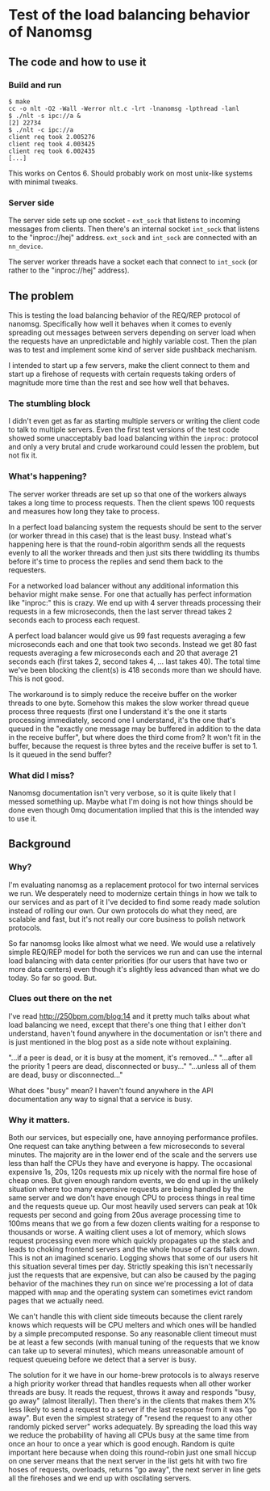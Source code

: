 # Test of the load balancing behavior of Nanomsg #

## The code and how to use it ##

### Build and run ###

    $ make
    cc -o nlt -O2 -Wall -Werror nlt.c -lrt -lnanomsg -lpthread -lanl
    $ ./nlt -s ipc://a &
    [2] 22734
    $ ./nlt -c ipc://a
    client req took 2.005276
    client req took 4.003425
    client req took 6.002435
    [...]

This works on Centos 6. Should probably work on most unix-like systems
with minimal tweaks.

### Server side ###

The server side sets up one socket - `ext_sock` that listens to
incoming messages from clients. Then there's an internal socket
`int_sock` that listens to the "inproc://hej" address. `ext_sock` and
`int_sock` are connected with an `nn_device`.

The server worker threads have a socket each that connect to
`int_sock` (or rather to the "inproc://hej" address).

## The problem ##

This is testing the load balancing behavior of the REQ/REP protocol of
nanomsg. Specifically how well it behaves when it comes to evenly
spreading out messages between servers depending on server load when
the requests have an unpredictable and highly variable cost. Then the
plan was to test and implement some kind of server side pushback
mechanism.

I intended to start up a few servers, make the client connect to them
and start up a firehose of requests with certain requests taking
orders of magnitude more time than the rest and see how well that
behaves.

### The stumbling block ###

I didn't even get as far as starting multiple servers or writing the
client code to talk to multiple servers. Even the first test versions
of the test code showed some unacceptably bad load balancing within
the `inproc:` protocol and only a very brutal and crude workaround
could lessen the problem, but not fix it.

### What's happening? ###

The server worker threads are set up so that one of the workers
always takes a long time to process requests. Then the client
spews 100 requests and measures how long they take to process.

In a perfect load balancing system the requests should be sent to the
server (or worker thread in this case) that is the least busy. Instead
what's happening here is that the round-robin algorithm sends all the
requests evenly to all the worker threads and then just sits there
twiddling its thumbs before it's time to process the replies and send
them back to the requesters.

For a networked load balancer without any additional information this
behavior might make sense. For one that actually has perfect information
like "inproc:" this is crazy. We end up with 4 server threads processing
their requests in a few microseconds, then the last server thread takes
2 seconds each to process each request.

A perfect load balancer would give us 99 fast requests averaging a few
microseconds each and one that took two seconds. Instead we get 80
fast requests averaging a few microseconds each and 20 that average 21
seconds each (first takes 2, second takes 4, ... last takes 40). The
total time we've been blocking the client(s) is 418 seconds more than
we should have. This is not good.

The workaround is to simply reduce the receive buffer on the worker
threads to one byte. Somehow this makes the slow worker thread queue
process three requests (first one I understand it's the one it starts
processing immediately, second one I understand, it's the one that's
queued in the "exactly one message may be buffered in addition to the
data in the receive buffer", but where does the third come from? It
won't fit in the buffer, because the request is three bytes and the
receive buffer is set to 1. Is it queued in the send buffer?

### What did I miss? ###

Nanomsg documentation isn't very verbose, so it is quite likely that I
messed something up. Maybe what I'm doing is not how things should be
done even though 0mq documentation implied that this is the intended
way to use it.

## Background ##

### Why? ###

I'm evaluating nanomsg as a replacement protocol for two internal
services we run. We desperately need to modernize certain things in
how we talk to our services and as part of it I've decided to find
some ready made solution instead of rolling our own. Our own protocols
do what they need, are scalable and fast, but it's not really our core
business to polish network protocols.

So far nanomsg looks like almost what we need. We would use a
relatively simple REQ/REP model for both the services we run and can
use the internal load balancing with data center priorities (for
our users that have two or more data centers) even though it's
slightly less advanced than what we do today. So far so good. But.

### Clues out there on the net ###

I've read http://250bpm.com/blog:14 and it pretty much talks about
what load balancing we need, except that there's one thing that I
either don't understand, haven't found anywhere in the documentation
or isn't there and is just mentioned in the blog post as a side note
without explaining.

"...if a peer is dead, or it is busy at the moment, it's removed..."
"...after all the priority 1 peers are dead, disconnected or busy..."
"...unless all of them are dead, busy or disconnected..."

What does "busy" mean? I haven't found anywhere in the API
documentation any way to signal that a service is busy.

### Why it matters. ###

Both our services, but especially one, have annoying performance
profiles. One request can take anything between a few microseconds to
several minutes. The majority are in the lower end of the scale and
the servers use less than half the CPUs they have and everyone is
happy. The occasional expensive 1s, 20s, 120s requests mix up nicely
with the normal fire hose of cheap ones. But given enough random
events, we do end up in the unlikely situation where too many
expensive requests are being handled by the same server and we don't
have enough CPU to process things in real time and the requests queue
up. Our most heavily used servers can peak at 10k requests per second
and going from 20us average processing time to 100ms means that we go
from a few dozen clients waiting for a response to thousands or
worse. A waiting client uses a lot of memory, which slows request
processing even more which quickly propagates up the stack and leads
to choking frontend servers and the whole house of cards falls down.
This is not an imagined scenario. Logging shows that some of our users
hit this situation several times per day. Strictly speaking this isn't
necessarily just the requests that are expensive, but can also be caused
by the paging behavior of the machines they run on since we're processing
a lot of data mapped with `mmap` and the operating system can sometimes
evict random pages that we actually need.

We can't handle this with client side timeouts because the client
rarely knows which requests will be CPU melters and which ones will be
handled by a simple precomputed response. So any reasonable client
timeout must be at least a few seconds (with manual tuning of the
requests that we know can take up to several minutes), which means
unreasonable amount of request queueing before we detect that a server
is busy.

The solution for it we have in our home-brew protocols is to always
reserve a high priority worker thread that handles requests when all
other worker threads are busy. It reads the request, throws it away
and responds "busy, go away" (almost literally). Then there's in the
clients that makes them X% less likely to send a request to a server
if the last response from it was "go away".  But even the simplest
strategy of "resend the request to any other randomly picked server"
works adequately. By spreading the load this way we reduce the
probability of having all CPUs busy at the same time from once an hour
to once a year which is good enough. Random is quite important here
because when doing this round-robin just one small hiccup on one
server means that the next server in the list gets hit with two fire
hoses of requests, overloads, returns "go away", the next server in
line gets all the firehoses and we end up with oscilating servers.
